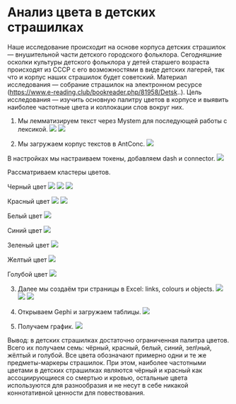 # Анализ цвета в детских страшилках

Наше исследование происходит на основе корпуса детских страшилок— внушительной части детского городского фольклора. Сегодняшние осколки культуры детского фольклора у детей старшего возраста происходят из СССР с его возможностями в виде детских лагерей, так что и корпус наших страшилок будет советский. Материал исследования — собрание страшилок на электронном ресурсе (https://www.e-reading.club/bookreader.php/81958/Detsk..). Цель исследования — изучить основную палитру цветов в корпусе и выявить наиболее частотные цвета и коллокации слов вокруг них.

1. Мы лемматизируем текст через Mystem для последующей работы с лексикой.
![](mystem1.png)
![](mystem2.png)

2. Мы загружаем корпус текстов в AntConc. 
![](antconc1.png)

В настройках мы настраиваем токены, добавляем dash и connector. 
![](antconc2.png)

Рассматриваем кластеры цветов. 

Черный цвет
![](black1.png)
![](black2.png)
![](black3.png)

Красный цвет
![](red1.png)
![](red2.png)

Белый цвет
![](white.png)

Синий цвет
![](blue.png)

Зеленый цвет
![](green.png)

Желтый цвет
![](yellow.png)

Голубой цвет
![](blueish.png)

3. Далее мы создаём три страницы в Excel: links, colours и objects. 
![](table1.png)
![](table1.png)
![](table1.png)

4. Открываем Gephi и загружаем таблицы.
![](table.png)

5. Получаем график.
![](graph.png)

Вывод: в детских страшилках достаточно ограниченная палитра цветов. Всего их получаем семь: чёрный, красный, белый, синий, зел\ный, жёлтый и голубой. Все цвета обозначают примерно одни и те же предметы-маркеры страшилок. При этом, наиболее частотными цветами в детских страшилках являются чёрный и красный как ассоциирующиеся со смертью и кровью, остальные цвета используются для разнообразия и не несут в себе никакой коннотативной ценности для повествования.

